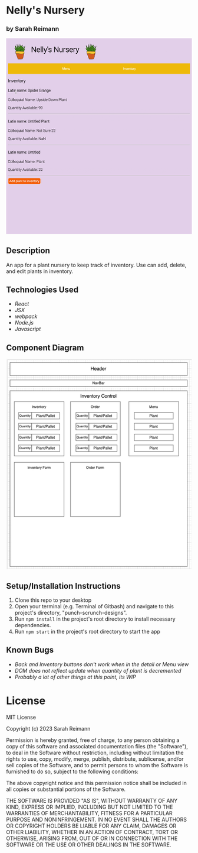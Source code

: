 # Nelly's Nursery

### by Sarah Reimann

![photo of app design](./src/img/example.gif)


## Description

An app for a plant nursery to keep track of inventory. Use can add, delete, and edit plants in inventory. 

## Technologies Used
* _React_
* _JSX_
* _webpack_
* _Node.js_
* _Javascript_

## Component Diagram
![photo of app design](./src/img/component-diagram.png)

## Setup/Installation Instructions
1. Clone this repo to your desktop
2. Open your terminal (e.g. Terminal of Gitbash) and navigate to this project's directory, "punch-scrunch-designs".
3. Run ```npm install``` in the project's root directory to install necessary dependencies.
4. Run ```npm start``` in the project's root directory to start the app 

## Known Bugs 
* _Back and Inventory buttons don't work when in the detail or Menu view_
* _DOM does not reflect update when quantity of plant is decremented_
* _Probably a lot of other things at this point, its  WIP_

# License

MIT License

Copyright (c) 2023 Sarah Reimann

Permission is hereby granted, free of charge, to any person obtaining a copy of this software and associated documentation files (the "Software"), to deal in the Software without restriction, including without limitation the rights to use, copy, modify, merge, publish, distribute, sublicense, and/or sell copies of the Software, and to permit persons to whom the Software is furnished to do so, subject to the following conditions:

The above copyright notice and this permission notice shall be included in all copies or substantial portions of the Software.

THE SOFTWARE IS PROVIDED "AS IS", WITHOUT WARRANTY OF ANY KIND, EXPRESS OR IMPLIED, INCLUDING BUT NOT LIMITED TO THE WARRANTIES OF MERCHANTABILITY, FITNESS FOR A PARTICULAR PURPOSE AND NONINFRINGEMENT. IN NO EVENT SHALL THE AUTHORS OR COPYRIGHT HOLDERS BE LIABLE FOR ANY CLAIM, DAMAGES OR OTHER LIABILITY, WHETHER IN AN ACTION OF CONTRACT, TORT OR OTHERWISE, ARISING FROM, OUT OF OR IN CONNECTION WITH THE SOFTWARE OR THE USE OR OTHER DEALINGS IN THE SOFTWARE.